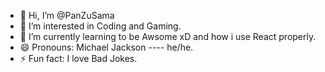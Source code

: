 - 👋 Hi, I’m @PanZuSama
- 👀 I’m interested in Coding and Gaming.
- 🌱 I’m currently learning to be Awsome xD and how i use React properly.
- 😄 Pronouns: Michael Jackson ---- he/he.
- ⚡ Fun fact: I love Bad Jokes.

<!---
PanZuSama/PanZuSama is a ✨ special ✨ repository because its `README.md` (this file) appears on your GitHub profile.
You can click the Preview link to take a look at your changes.
--->
